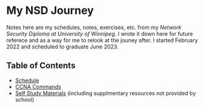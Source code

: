 # My NSD Journey

Notes here are my schedules, notes, exercises, etc. from my *Network Security Diploma at University of Winnipeg*. I wrote it down here for future referece and as a way for me to relook at the jouney after. I started February 2022 and scheduled to graduate June 2023.

## Table of Contents
* [Schedule](PDFs/FT_NSD_Feb2022.docx.pdf)
* [CCNA Commands](CCNA/commands.md)
* [Self Study Materials](selfStudy.md) (including supplmentary resources not provided by school)